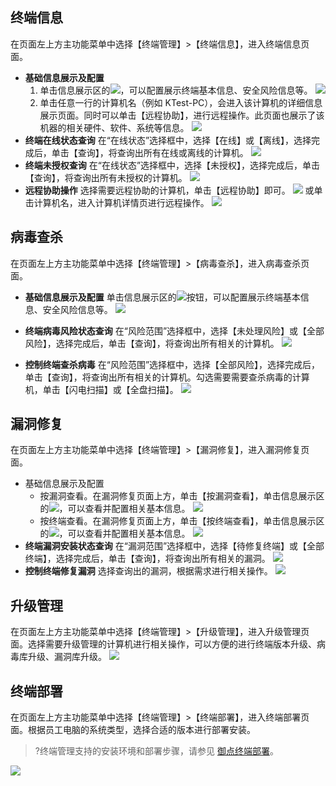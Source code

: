 
## 终端信息
在页面左上方主功能菜单中选择【终端管理】>【终端信息】，进入终端信息页面。
- **基础信息展示及配置**
	1. 单击信息展示区的<img src="https://main.qcloudimg.com/raw/783905d77f8f105ff0a06c0276cf53c2.png" style="margin:0;">，可以配置展示终端基本信息、安全风险信息等。
![](https://main.qcloudimg.com/raw/4bb142a70f0f9590f741078b577866d7.png)
	2. 单击任意一行的计算机名（例如 KTest-PC），会进入该计算机的详细信息展示页面。同时可以单击【远程协助】，进行远程操作。此页面也展示了该机器的相关硬件、软件、系统等信息。
![](https://main.qcloudimg.com/raw/e3d623e295d74959f3c51b7ebce30c05.png)
- **终端在线状态查询**
在“在线状态”选择框中，选择【在线】或【离线】，选择完成后，单击【查询】，将查询出所有在线或离线的计算机。
![](https://main.qcloudimg.com/raw/6172a8dcc4bf9fb42db4bfe7fe0ed0d0.png)
- **终端未授权查询**
在“在线状态”选择框中，选择【未授权】，选择完成后，单击【查询】，将查询出所有未授权的计算机。
![](https://main.qcloudimg.com/raw/a9c4a50ebf340af6445d6c2f0e856d3b.png)
-  **远程协助操作**
选择需要远程协助的计算机，单击【远程协助】即可。
![](https://main.qcloudimg.com/raw/579b8a14850a67c4b25980027a0ea0d6.png)
或单击计算机名，进入计算机详情页进行远程操作。
![](https://main.qcloudimg.com/raw/e435116a58a546f154ab01d425c899b0.png)

## 病毒查杀
在页面左上方主功能菜单中选择【终端管理】>【病毒查杀】，进入病毒查杀页面。
- **基础信息展示及配置**
单击信息展示区的<img src="https://main.qcloudimg.com/raw/783905d77f8f105ff0a06c0276cf53c2.png" style="margin:0;">按钮，可以配置展示终端基本信息、安全风险信息等。
![](https://main.qcloudimg.com/raw/9106e0cb79afa97796ac92e12aa0cec0.png)

-  **终端病毒风险状态查询**
在“风险范围”选择框中，选择【未处理风险】或【全部风险】，选择完成后，单击【查询】，将查询出所有相关的计算机。
![](https://main.qcloudimg.com/raw/b57cee670c6ee4fc5ae6e8aa3738d19b.png)

- **控制终端查杀病毒**
在“风险范围”选择框中，选择【全部风险】，选择完成后，单击【查询】，将查询出所有相关的计算机。勾选需要需要查杀病毒的计算机，单击【闪电扫描】或【全盘扫描】。
![](https://main.qcloudimg.com/raw/7aff93f7cb89565cd465299e79cd8ab5.png)

## 漏洞修复
在页面左上方主功能菜单中选择【终端管理】>【漏洞修复】，进入漏洞修复页面。
- 基础信息展示及配置
	- 按漏洞查看。在漏洞修复页面上方，单击【按漏洞查看】，单击信息展示区的<img src="https://main.qcloudimg.com/raw/783905d77f8f105ff0a06c0276cf53c2.png" style="margin:0;">，可以查看并配置相关基本信息。
	![](https://main.qcloudimg.com/raw/c4dc0ffb3add420a080a81cb35c07756.png)
	- 按终端查看。在漏洞修复页面上方，单击【按终端查看】，单击信息展示区的<img src="https://main.qcloudimg.com/raw/783905d77f8f105ff0a06c0276cf53c2.png" style="margin:0;">，可以查看并配置相关基本信息。
	![](https://main.qcloudimg.com/raw/6ce202f4609524dd540ecbff691308c6.png)
-  **终端漏洞安装状态查询**
在“漏洞范围”选择框中，选择【待修复终端】或【全部终端】，选择完成后，单击【查询】，将查询出所有相关的漏洞。
![](https://main.qcloudimg.com/raw/9fdf5fdaa930e5a9a2c7aff5e756f7a4.png)
-  **控制终端修复漏洞**
选择查询出的漏洞，根据需求进行相关操作。
![](https://main.qcloudimg.com/raw/4c75cecc8c484bd9a40a0906c7f59f4c.png)

## 升级管理
在页面左上方主功能菜单中选择【终端管理】>【升级管理】，进入升级管理页面。选择需要升级管理的计算机进行相关操作，可以方便的进行终端版本升级、病毒库升级、漏洞库升级。
![](https://main.qcloudimg.com/raw/bc4e5d630651ea7e33fd7a43ae1c319c.png)


## 终端部署

在页面左上方主功能菜单中选择【终端管理】>【终端部署】，进入终端部署页面。根据员工电脑的系统类型，选择合适的版本进行部署安装。
>?终端管理支持的安装环境和部署步骤，请参见 [御点终端部署](https://cloud.tencent.com/document/product/1009/39933)。
>
![](https://main.qcloudimg.com/raw/6636754a864486eda8ea2ca835dde804.png)

